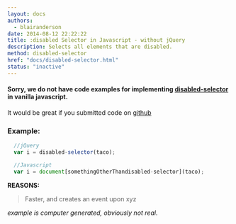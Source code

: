 ```yaml
---
layout: docs
authors:
  - blairanderson
date: 2014-08-12 22:22:22
title: :disabled Selector in Javascript - without jQuery
description: Selects all elements that are disabled.
method: disabled-selector
href: "docs/disabled-selector.html"
status: "inactive"
---
```


#### Sorry, we do not have code examples for implementing [disabled-selector](http://api.jquery.com/disabled-selector/) in vanilla javascript.

It would be great if you submitted code on [github](https://github.com/blairanderson/without-jquery/blob/master/docs/disabled-selector.md)

### Example:

```javascript
  //jQuery
  var i = disabled-selector(taco);

  //Javascript
  var i = document[somethingOtherThandisabled-selector](taco);

```

**REASONS:**
> Faster, and creates an event upon xyz

*example is computer generated, obviously not real.*
